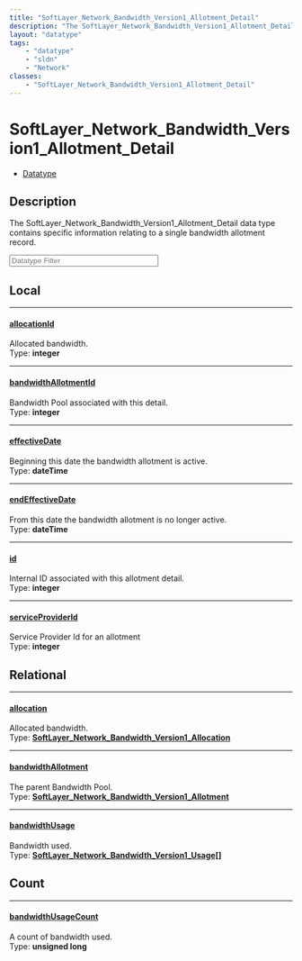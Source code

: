 ```yaml
---
title: "SoftLayer_Network_Bandwidth_Version1_Allotment_Detail"
description: "The SoftLayer_Network_Bandwidth_Version1_Allotment_Detail data type contains specific information relating to a single b... "
layout: "datatype"
tags:
    - "datatype"
    - "sldn"
    - "Network"
classes:
    - "SoftLayer_Network_Bandwidth_Version1_Allotment_Detail"
---
```


# SoftLayer_Network_Bandwidth_Version1_Allotment_Detail
<div id='service-datatype'>
    <ul id='sldn-reference-tabs'>
        <li id='datatype'> <a href='/reference/datatypes/SoftLayer_Network_Bandwidth_Version1_Allotment_Detail' >Datatype</a></li>
    </ul>
</div>

## Description 


The SoftLayer_Network_Bandwidth_Version1_Allotment_Detail data type contains specific information relating to a single bandwidth allotment record. 





<!-- Filer BEGIN -->
<div class="view-filters">
        <div class="clearfix">
            <div class="search-input-box">
                <input placeholder="Datatype Filter" onkeyup="titleSearch(inputId='prop-input', divId='properties', elementClass='prop-row')" 
                    type="text" id="prop-input" value="" size="30" maxlength="128" class="form-text">
            </div>
        </div>
</div>
<!-- Filer END -->

<div id="properties" class="content">
<div id="localProperties" class="prop-content" >

## Local
<div class="prop-row">

-----
[allocationId]: #allocationid
#### [allocationId]
Allocated bandwidth.  
<span class="type-label">Type: </span>**integer**  



</div>
<div class="prop-row">

-----
[bandwidthAllotmentId]: #bandwidthallotmentid
#### [bandwidthAllotmentId]
Bandwidth Pool associated with this detail.  
<span class="type-label">Type: </span>**integer**  



</div>
<div class="prop-row">

-----
[effectiveDate]: #effectivedate
#### [effectiveDate]
Beginning this date the bandwidth allotment is active.   
<span class="type-label">Type: </span>**dateTime**  



</div>
<div class="prop-row">

-----
[endEffectiveDate]: #endeffectivedate
#### [endEffectiveDate]
From this date the bandwidth allotment is no longer active.   
<span class="type-label">Type: </span>**dateTime**  



</div>
<div class="prop-row">

-----
[id]: #id
#### [id]
Internal ID associated with this allotment detail.  
<span class="type-label">Type: </span>**integer**  



</div>
<div class="prop-row">

-----
[serviceProviderId]: #serviceproviderid
#### [serviceProviderId]
Service Provider Id for an allotment  
<span class="type-label">Type: </span>**integer**  



</div>
</div>
<!-- LOCAL PROPERTY END -->

<div id="relationalProperties"  class="prop-content" >

## Relational
<div class="prop-row">

-----
[allocation]: #allocation
#### [allocation]
Allocated bandwidth.  
<span class="type-label">Type: </span>**<a href='/reference/datatypes/SoftLayer_Network_Bandwidth_Version1_Allocation'>SoftLayer_Network_Bandwidth_Version1_Allocation </a>**  



</div>
<div class="prop-row">

-----
[bandwidthAllotment]: #bandwidthallotment
#### [bandwidthAllotment]
The parent Bandwidth Pool.  
<span class="type-label">Type: </span>**<a href='/reference/datatypes/SoftLayer_Network_Bandwidth_Version1_Allotment'>SoftLayer_Network_Bandwidth_Version1_Allotment </a>**  



</div>
<div class="prop-row">

-----
[bandwidthUsage]: #bandwidthusage
#### [bandwidthUsage]
Bandwidth used.  
<span class="type-label">Type: </span>**<a href='/reference/datatypes/SoftLayer_Network_Bandwidth_Version1_Usage'>SoftLayer_Network_Bandwidth_Version1_Usage[] </a>**  



</div>

## Count
<div class="prop-row">

-----
[bandwidthUsageCount]: #bandwidthusagecount
#### [bandwidthUsageCount]
A count of bandwidth used.   
<span class="type-label">Type: </span>**unsigned long**  



</div>
</div>


